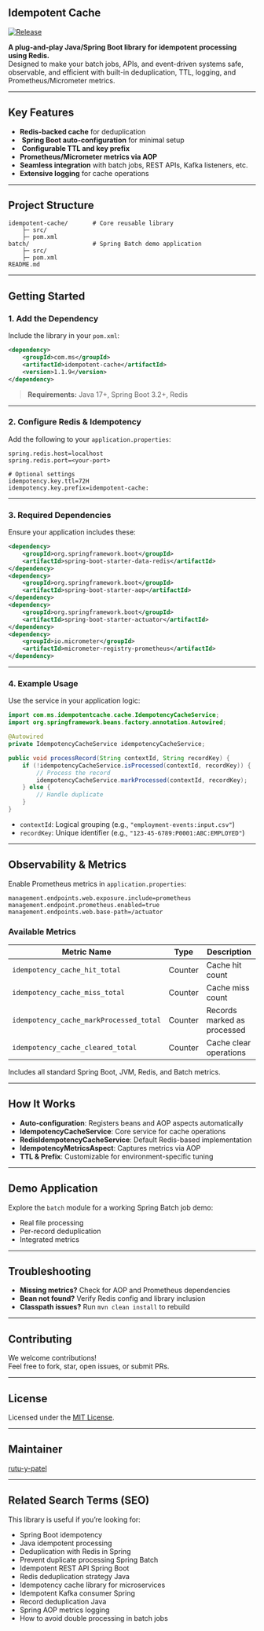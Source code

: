 
## Idempotent Cache

[![Release](https://img.shields.io/github/v/release/rutu-y-patel/idempotent-cache?style=flat)](https://github.com/rutu-y-patel/idempotent-cache/releases)

**A plug-and-play Java/Spring Boot library for idempotent processing using Redis.**  
Designed to make your batch jobs, APIs, and event-driven systems safe, observable, and efficient with built-in deduplication, TTL, logging, and Prometheus/Micrometer metrics.

---

## Key Features

-  **Redis-backed cache** for deduplication
- ️ **Spring Boot auto-configuration** for minimal setup
- ️ **Configurable TTL and key prefix**
-  **Prometheus/Micrometer metrics via AOP**
-  **Seamless integration** with batch jobs, REST APIs, Kafka listeners, etc.
-  **Extensive logging** for cache operations

---

## Project Structure

```
idempotent-cache/       # Core reusable library
    ├─ src/
    ├─ pom.xml
batch/                  # Spring Batch demo application
    ├─ src/
    ├─ pom.xml
README.md
```

---
 Getting Started
---
### 1. Add the Dependency

Include the library in your `pom.xml`:

```xml
<dependency>
    <groupId>com.ms</groupId>
    <artifactId>idempotent-cache</artifactId>
    <version>1.1.9</version>
</dependency>
```

> **Requirements:** Java 17+, Spring Boot 3.2+, Redis

---

### 2. Configure Redis & Idempotency

Add the following to your `application.properties`:

```properties
spring.redis.host=localhost
spring.redis.port=<your-port>

# Optional settings
idempotency.key.ttl=72H
idempotency.key.prefix=idempotent-cache:
```

---

### 3. Required Dependencies

Ensure your application includes these:

```xml
<dependency>
    <groupId>org.springframework.boot</groupId>
    <artifactId>spring-boot-starter-data-redis</artifactId>
</dependency>
<dependency>
    <groupId>org.springframework.boot</groupId>
    <artifactId>spring-boot-starter-aop</artifactId>
</dependency>
<dependency>
    <groupId>org.springframework.boot</groupId>
    <artifactId>spring-boot-starter-actuator</artifactId>
</dependency>
<dependency>
    <groupId>io.micrometer</groupId>
    <artifactId>micrometer-registry-prometheus</artifactId>
</dependency>
```

---

### 4. Example Usage

Use the service in your application logic:

```java
import com.ms.idempotentcache.cache.IdempotencyCacheService;
import org.springframework.beans.factory.annotation.Autowired;

@Autowired
private IdempotencyCacheService idempotencyCacheService;

public void processRecord(String contextId, String recordKey) {
    if (!idempotencyCacheService.isProcessed(contextId, recordKey)) {
        // Process the record
        idempotencyCacheService.markProcessed(contextId, recordKey);
    } else {
        // Handle duplicate
    }
}
```

- `contextId`: Logical grouping (e.g., `"employment-events:input.csv"`)
- `recordKey`: Unique identifier (e.g., `"123-45-6789:P0001:ABC:EMPLOYED"`)

---

## Observability & Metrics

Enable Prometheus metrics in `application.properties`:

```properties
management.endpoints.web.exposure.include=prometheus
management.endpoint.prometheus.enabled=true
management.endpoints.web.base-path=/actuator
```

### Available Metrics

| Metric Name                          | Type    | Description                          |
|-------------------------------------|---------|--------------------------------------|
| `idempotency_cache_hit_total`       | Counter | Cache hit count                      |
| `idempotency_cache_miss_total`      | Counter | Cache miss count                     |
| `idempotency_cache_markProcessed_total` | Counter | Records marked as processed          |
| `idempotency_cache_cleared_total`   | Counter | Cache clear operations               |

Includes all standard Spring Boot, JVM, Redis, and Batch metrics.

---

## How It Works

- **Auto-configuration**: Registers beans and AOP aspects automatically
- **IdempotencyCacheService**: Core service for cache operations
- **RedisIdempotencyCacheService**: Default Redis-based implementation
- **IdempotencyMetricsAspect**: Captures metrics via AOP
- **TTL & Prefix**: Customizable for environment-specific tuning

---

## Demo Application

Explore the `batch` module for a working Spring Batch job demo:

- Real file processing
- Per-record deduplication
- Integrated metrics

---

## Troubleshooting

- **Missing metrics?** Check for AOP and Prometheus dependencies
- **Bean not found?** Verify Redis config and library inclusion
- **Classpath issues?** Run `mvn clean install` to rebuild

---

## Contributing

We welcome contributions!  
Feel free to fork, star, open issues, or submit PRs.

---

## License

Licensed under the [MIT License](https://github.com/rutu-y-patel/idempotent-cache/blob/main/LICENSE).

---

## Maintainer

[rutu-y-patel](https://github.com/rutu-y-patel)

---

## Related Search Terms (SEO)

This library is useful if you’re looking for:
- Spring Boot idempotency
- Java idempotent processing
- Deduplication with Redis in Spring
- Prevent duplicate processing Spring Batch
- Idempotent REST API Spring Boot
- Redis deduplication strategy Java
- Idempotency cache library for microservices
- Idempotent Kafka consumer Spring
- Record deduplication Java
- Spring AOP metrics logging
- How to avoid double processing in batch jobs
